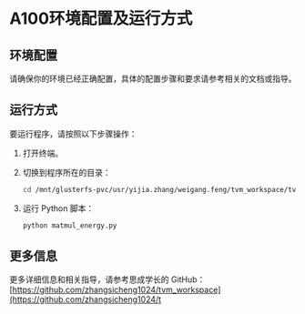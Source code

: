 # A100环境配置及运行方式

## 环境配置
请确保你的环境已经正确配置，具体的配置步骤和要求请参考相关的文档或指导。

## 运行方式
要运行程序，请按照以下步骤操作：

1. 打开终端。
2. 切换到程序所在的目录：

    ```bash
    cd /mnt/glusterfs-pvc/usr/yijia.zhang/weigang.feng/tvm_workspace/tvm_test/matmul
    ```

3. 运行 Python 脚本：

    ```bash
    python matmul_energy.py
    ```

## 更多信息
更多详细信息和相关指导，请参考思成学长的 GitHub：[https://github.com/zhangsicheng1024/tvm_workspace](https://github.com/zhangsicheng1024/t

